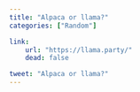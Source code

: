 ```yaml
---
title: "Alpaca or llama?"
categories: ["Random"]

link:
    url: "https://llama.party/"
    dead: false

tweet: "Alpaca or llama?"
---
```


